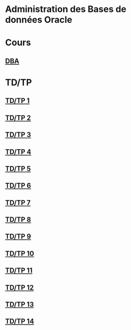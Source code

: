 # Administration des Bases de données Oracle

# Cours
## [DBA](docs/SANAA_FILALI_Cours_Oracle_Complet.pdf)

# TD/TP
## [TD/TP 1 ](docs/1.pdf)
## [TD/TP 2 ](docs/2.pdf)
## [TD/TP 3 ](docs/3.pdf)
## [TD/TP 4 ](docs/4.pdf)
## [TD/TP 5 ](docs/5.pdf)
## [TD/TP 6 ](docs/6.pdf)
## [TD/TP 7 ](docs/7.pdf)
## [TD/TP 8 ](docs/8.pdf)
## [TD/TP 9 ](docs/9.pdf)
## [TD/TP 10 ](docs/10.pdf)
## [TD/TP 11 ](docs/11.pdf)
## [TD/TP 12 ](docs/12.pdf)
## [TD/TP 13 ](docs/13.pdf)
## [TD/TP 14 ](docs/14.pdf)


